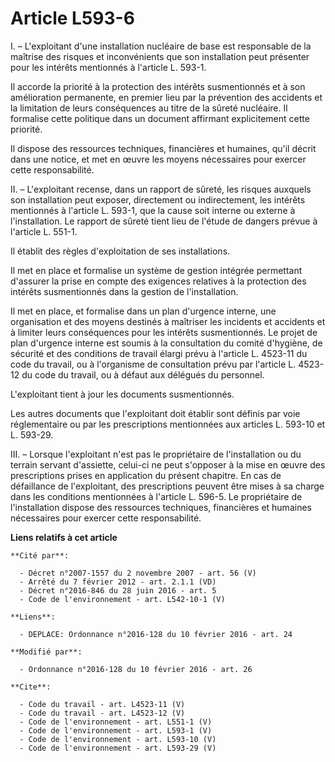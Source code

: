 # Article L593-6

I. – L'exploitant d'une installation nucléaire de base est responsable de la maîtrise des risques et inconvénients que son
installation peut présenter pour les intérêts mentionnés à l'article L. 593-1.

Il accorde la priorité à la protection des intérêts susmentionnés et à son amélioration permanente, en premier lieu par la
prévention des accidents et la limitation de leurs conséquences au titre de la sûreté nucléaire. Il formalise cette politique
dans un document affirmant explicitement cette priorité.

Il dispose des ressources techniques, financières et humaines, qu'il décrit dans une notice, et met en œuvre les moyens
nécessaires pour exercer cette responsabilité.

II. – L'exploitant recense, dans un rapport de sûreté, les risques auxquels son installation peut exposer, directement ou
indirectement, les intérêts mentionnés à l'article L. 593-1, que la cause soit interne ou externe à l'installation. Le
rapport de sûreté tient lieu de l'étude de dangers prévue à l'article L. 551-1.

Il établit des règles d'exploitation de ses installations.

Il met en place et formalise un système de gestion intégrée permettant d'assurer la prise en compte des exigences relatives à
la protection des intérêts susmentionnés dans la gestion de l'installation.

Il met en place, et formalise dans un plan d'urgence interne, une organisation et des moyens destinés à maîtriser les
incidents et accidents et à limiter leurs conséquences pour les intérêts susmentionnés. Le projet de plan d'urgence interne
est soumis à la consultation du comité d'hygiène, de sécurité et des conditions de travail élargi prévu à l'article L.
4523-11 du code du travail, ou à l'organisme de consultation prévu par l'article L. 4523-12 du code du travail, ou à défaut
aux délégués du personnel.

L'exploitant tient à jour les documents susmentionnés.

Les autres documents que l'exploitant doit établir sont définis par voie réglementaire ou par les prescriptions mentionnées
aux articles L. 593-10 et L. 593-29.

III. – Lorsque l'exploitant n'est pas le propriétaire de l'installation ou du terrain servant d'assiette, celui-ci ne peut
s'opposer à la mise en œuvre des prescriptions prises en application du présent chapitre. En cas de défaillance de
l'exploitant, des prescriptions peuvent être mises à sa charge dans les conditions mentionnées à l'article L. 596-5. Le
propriétaire de l'installation dispose des ressources techniques, financières et humaines nécessaires pour exercer cette
responsabilité.

**Liens relatifs à cet article**

	**Cité par**:

	  - Décret n°2007-1557 du 2 novembre 2007 - art. 56 (V)
	  - Arrêté du 7 février 2012 - art. 2.1.1 (VD)
	  - Décret n°2016-846 du 28 juin 2016 - art. 5
	  - Code de l'environnement - art. L542-10-1 (V)

	**Liens**:

	  - DEPLACE: Ordonnance n°2016-128 du 10 février 2016 - art. 24

	**Modifié par**:

	  - Ordonnance n°2016-128 du 10 février 2016 - art. 26

	**Cite**:

	  - Code du travail - art. L4523-11 (V)
	  - Code du travail - art. L4523-12 (V)
	  - Code de l'environnement - art. L551-1 (V)
	  - Code de l'environnement - art. L593-1 (V)
	  - Code de l'environnement - art. L593-10 (V)
	  - Code de l'environnement - art. L593-29 (V)
